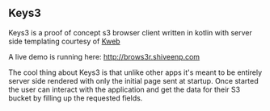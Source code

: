 ## Keys3

Keys3 is a proof of concept s3 browser client written in kotlin with server side templating courtesy of [Kweb](https://kweb.io)

A live demo is running here: http://brows3r.shiveenp.com

The cool thing about Keys3 is that unlike other apps it's meant to be entirely server side rendered with only the initial page sent at startup. Once started the user can interact with the application and get the data for their S3 bucket by filling up the requested fields.

